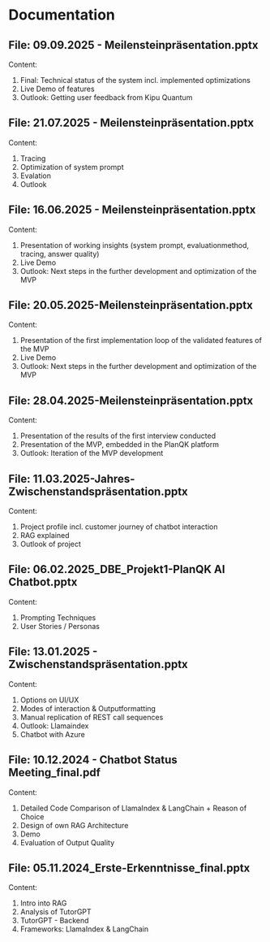 # Documentation

## File: 09.09.2025 - Meilensteinpräsentation.pptx
Content:
1. Final: Technical status of the system incl. implemented optimizations
2. Live Demo of features
3. Outlook: Getting user feedback from Kipu Quantum

## File: 21.07.2025 - Meilensteinpräsentation.pptx
Content:
1. Tracing
2. Optimization of system prompt
3. Evalation
4. Outlook

## File: 16.06.2025 - Meilensteinpräsentation.pptx
Content:
1. Presentation of working insights (system prompt, evaluationmethod, tracing, answer quality)
2. Live Demo
3. Outlook: Next steps in the further development and optimization of the MVP


## File: 20.05.2025-Meilensteinpräsentation.pptx
Content:
1. Presentation of the first implementation loop of the validated features of the MVP
2. Live Demo
3. Outlook: Next steps in the further development and optimization of the MVP

## File: 28.04.2025-Meilensteinpräsentation.pptx
  Content:
  1. Presentation of the results of the first interview conducted
  2. Presentation of the MVP, embedded in the PlanQK platform
  3. Outlook: Iteration of the MVP development

## File: 11.03.2025-Jahres-Zwischenstandspräsentation.pptx
  Content:
  1. Project profile incl. customer journey of chatbot interaction
  2. RAG explained
  3. Outlook of project

## File: 06.02.2025_DBE_Projekt1-PlanQK AI Chatbot.pptx
  Content:
  1. Prompting Techniques
  2. User Stories / Personas

## File: 13.01.2025 - Zwischenstandspräsentation.pptx
  Content:
  1. Options on UI/UX
  2. Modes of interaction & Outputformatting
  3. Manual replication of REST call sequences
  4. Outlook: Llamaindex
  5. Chatbot with Azure

## File: 10.12.2024 - Chatbot Status Meeting_final.pdf
  Content:
  1. Detailed Code Comparison of LlamaIndex & LangChain + Reason of Choice
  2. Design of own RAG Architecture
  3. Demo
  4. Evaluation of Output Quality 

## File: 05.11.2024_Erste-Erkenntnisse_final.pptx
  Content: 
  1. Intro into RAG
  2. Analysis of TutorGPT
  3. TutorGPT - Backend
  4. Frameworks: LlamaIndex & LangChain
            
